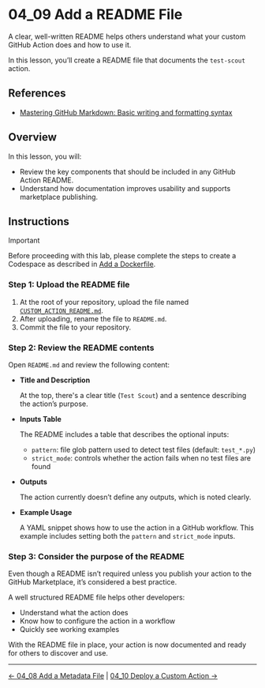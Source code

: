 # 04_09 Add a README File

A clear, well-written README helps others understand what your custom GitHub Action does and how to use it.

In this lesson, you’ll create a README file that documents the `test-scout` action.

## References

- [Mastering GitHub Markdown: Basic writing and formatting syntax](https://guides.github.com/features/mastering-markdown/)

## Overview

In this lesson, you will:

- Review the key components that should be included in any GitHub Action README.
- Understand how documentation improves usability and supports marketplace publishing.

## Instructions

> [!IMPORTANT]
> Before proceeding with this lab, please complete the steps to create a Codespace as described in [Add a Dockerfile](../04_04_add_a_dockerfile/README.md).

### Step 1: Upload the README file

1. At the root of your repository, upload the file named [`CUSTOM_ACTION_README.md`](./CUSTOM_ACTION_README.md).
1. After uploading, rename the file to `README.md`.
1. Commit the file to your repository.

### Step 2: Review the README contents

Open `README.md` and review the following content:

- **Title and Description**

  At the top, there's a clear title (`Test Scout`) and a sentence describing the action’s purpose.

- **Inputs Table**

  The README includes a table that describes the optional inputs:

  - `pattern`: file glob pattern used to detect test files (default: `test_*.py`)
  - `strict_mode`: controls whether the action fails when no test files are found

- **Outputs**

  The action currently doesn’t define any outputs, which is noted clearly.

- **Example Usage**

  A YAML snippet shows how to use the action in a GitHub workflow. This example includes setting both the `pattern` and `strict_mode` inputs.

### Step 3: Consider the purpose of the README

Even though a README isn’t required unless you publish your action to the GitHub Marketplace, it’s considered a best practice.

A well structured README file helps other developers:

- Understand what the action does
- Know how to configure the action in a workflow
- Quickly see working examples

With the README file in place, your action is now documented and ready for others to discover and use.

<!-- FooterStart -->
---
[← 04_08 Add a Metadata File](../04_08_add_a_metadata_file/README.md) | [04_10 Deploy a Custom Action →](../04_10_deploy_a_custom_action/README.md)
<!-- FooterEnd -->
